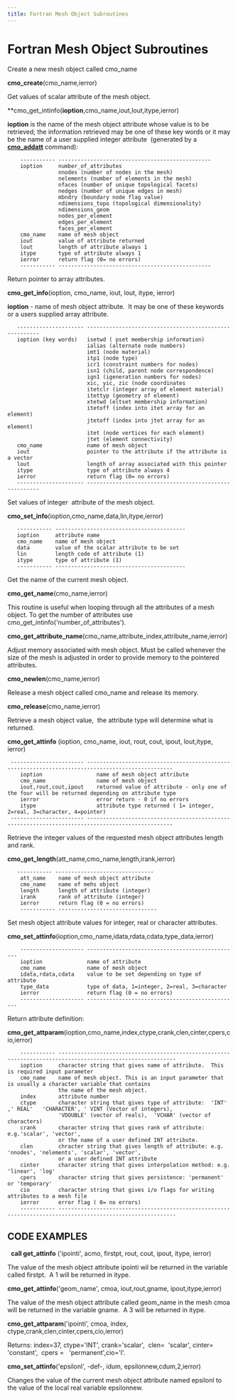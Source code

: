 ```yaml
---
title: Fortran Mesh Object Subroutines
---
```


# Fortran Mesh Object Subroutines


Create a new mesh object called cmo_name

**cmo_create**(cmo_name,ierror)

Get values of scalar attribute of the mesh object.

**cmo_get_intinfo(**ioption**,cmo_name,iout,lout,itype,ierror)

**ioption** is the name of the mesh object attribute whose value is
  to be retrieved; the information retrieved may be one of these key
  words or it may be the name of a user supplied integer attribute 
  (generated by a **[cmo_addatt](commands/cmo/cmo_addatt.md)** command):
```
    ----------- ------------------------------------------------
    ioption     number_of_attributes
                nnodes (number of nodes in the mesh)
                nelements (number of elements in the mesh)
                nfaces (number of unique topological facets)
                nedges (number of unique edges in mesh)
                mbndry (boundary node flag value)
                ndimensions_topo (topological dimensionality)
                ndimensions_geom
                nodes_per_element
                edges_per_element
                faces_per_element
    cmo_name    name of mesh object
    iout        value of attribute returned
    lout        length of attribute always 1
    itype       type of attribute always 1
    ierror      return flag (0= no errors)
    ----------- ------------------------------------------------
  ```
 
 Return pointer to array attributes.
  
 **cmo_get_info**(ioption, cmo_name, iout, lout, itype, ierror)

 **ioption** - name of mesh object attribute.  It may be one of these
  keywords or a users supplied array attribute.
 ```
    --------------------- -------------------------------------------------------
    ioption (key words)   isetwd ( pset membership information)
                          ialias (alternate node numbers)
                          imt1 (node material)
                          itp1 (node type)
                          icr1 (constraint numbers for nodes)
                          isn1 (child, parent node correspondence)
                          ign1 (igeneration numbers for nodes)
                          xic, yic, zic (node coordinates
                          itetclr (integer array of element material)
                          itettyp (geometry of element)
                          xtetwd (eltset membership information)
                          itetoff (index into itet array for an element)
                          jtetoff (index into jtet array for an element)
                          itet (node vertices for each element)
                          jtet (element connectivity)
    cmo_name              name of mesh object
    iout                  pointer to the attribute if the attribute is a vector
    lout                  length of array associated with this pointer 
    itype                 type of attribute always 4
    ierror                return flag (0= no errors)
    --------------------- -------------------------------------------------------
```

Set values of integer  attribute of the mesh object.

 **cmo_set_info**(ioption,cmo_name,data,lin,itype,ierror)
```
   ----------- -----------------------------------------
   ioption     attribute name
   cmo_name    name of mesh object
   data        value of the scalar attribute to be set
   lin         length code of attribute (1)
   itype       type of attribute (1)
   ----------- -----------------------------------------
```

Get the name of the current mesh object.

**cmo_get_name**(cmo_name,ierror)


This routine is useful when looping through all the attributes of a
  mesh object. To get the number of attributes use
  cmo_get_intinfo('number_of_attributes').

**cmo_get_attribute_name**(cmo_name,attribute_index,attribute_name,ierror)

 
Adjust memory associated with mesh object. Must be called whenever
  the size of the mesh is adjusted in order to provide memory to the
  pointered attributes. 

 **cmo_newlen**(cmo_name,ierror)

  

 Release a mesh object called cmo_name and release its memory. 

 **cmo_release**(cmo_name,ierror)

 
 Retrieve a mesh object value,  the attribute type will determine what
 is returned.   
 
 **cmo_get_attinfo** (ioption, cmo_name, iout, rout, cout, ipout, lout,itype, ierror)
```
 ----------------------- -------------------------------------------------------------------------------------------------
    ioption                 name of mesh object attribute 
    cmo_name                name of mesh object
    iout,rout,cout,ipout    returned value of attribute - only one of the four will be returned depending on attribute type
    ierror                  error return - 0 if no errors
    itype                   attribute type returned ( 1= integer, 2=real, 3=character, 4=pointer)
 ----------------------- -------------------------------------------------------------------------------------------------
```

 Retrieve the integer values of the requested mesh object attributes
 length and rank.
 
 **cmo_get_length**(att_name,cmo_name,length,irank,ierror)
```
   ----------- -------------------------------
    att_name    name of mesh object attribute
    cmo_name    name of mehs object
    length      length of attribute (integer)
    irank       rank of attribute (integer)
    ierror      return flag (0 = no errors)    
    ----------- -------------------------------
 ```
 
 Set mesh object attribute values for integer, real or character
 attributes.
 
 **cmo_set_attinfo**(ioption,cmo_name,idata,rdata,cdata,type_data,ierror)
```
    -------------------- ------------------------------------------------
    ioption              name of attribute
    cmo_name             name of mesh object 
    idata,rdata,cdata    value to be set depending on type of attribute
    type_data            type of data, 1=integer, 2=real, 3=character
    ierror               return flag (0 = no errors)
    -------------------- ------------------------------------------------
```

 Return attribute definition:
 
 **cmo_get_attparam**(ioption,cmo_name,index,ctype,crank,clen,cinter,cpers,cio,ierror)
```
    ----------- -----------------------------------------------------------------------------------------------------------
    ioption     character string that gives name of attribute.  This is required input parameter
    cmo_name    name of mesh object. This is an input parameter that is usually a character variable that contains 
                the name of the mesh object.
    index       attribute number 
    ctype       character string that gives type of attribute:  'INT' ,' REAL'   'CHARACTER', ' VINT (Vector of integers),
                'VDOUBLE' (vector of reals),  'VCHAR' (vector of characters)
    crank       character string that gives rank of attribute: e.g.'scalar', 'vector', 
                or the name of a user defined INT attribute.
    clen        chracter string that gives length of attribute: e.g. 'nnodes', 'nelements', 'scalar', 'vector', 
                or a user defined INT attribute
    cinter      character string that gives interpolation method: e.g. 'linear', 'log'
    cpers       character string that gives persistence: 'permanent' or 'temporary'
    cio         character string that gives i/o flags for writing attributes to a mesh file
    ierror      error flag ( 0= no errors)
    ----------- -----------------------------------------------------------------------------------------------------------
```
 
 
 ## CODE EXAMPLES

   
  **call get_attinfo** ('ipointi', acmo, firstpt, rout, cout, ipout,
  itype, ierror)

  The value of the mesh object attribute ipointi wil be returned in
  the variable called firstpt.  A 1 will be returned in itype.
 
  **cmo_get_attinfo**('geom\_name', cmoa, iout,rout,gname,
  ipout,itype,ierror)

  The value of the mesh object attribute called geom\_name in the mesh
  cmoa will be returned in the variable gname.  A 3 will be returned
  in itype.
 
  **cmo_get_attparam**('ipointi', cmoa, index,
  ctype,crank,clen,cinter,cpers,cio,ierror)

  Returns: index=37, ctype='INT', crank='scalar',  clen=  'scalar',
  cinter=  'constant',  cpers =   'permanent',cio='l'.
 
  **cmo_set_attinfo**('epsilonl', -def-, idum,
  epsilonnew,cdum,2,ierror)

  Changes the value of the current mesh object attribute named
  epsilonl to the value of the local real variable epsilonnew.

   

   

 
